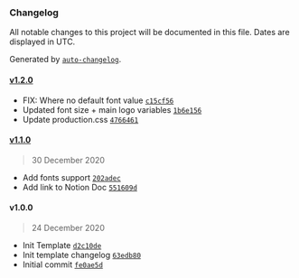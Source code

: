 ### Changelog

All notable changes to this project will be documented in this file. Dates are displayed in UTC.

Generated by [`auto-changelog`](https://github.com/CookPete/auto-changelog).

#### [v1.2.0](https://github.com/ryanshirley-flipdish/Elixir-Template-Default/compare/v1.1.0...v1.2.0)

- FIX: Where no default font value [`c15cf56`](https://github.com/ryanshirley-flipdish/Elixir-Template-Default/commit/c15cf56aa7d99d8e45b0750c9eb64f5f91c87341)
- Updated font size + main logo variables [`1b6e156`](https://github.com/ryanshirley-flipdish/Elixir-Template-Default/commit/1b6e15638ead5974b5b68bef3a3454f211709854)
- Update production.css [`4766461`](https://github.com/ryanshirley-flipdish/Elixir-Template-Default/commit/4766461d18e03e3abef17e4605aa77d4b0721c80)

#### [v1.1.0](https://github.com/ryanshirley-flipdish/Elixir-Template-Default/compare/v1.0.0...v1.1.0)

> 30 December 2020

- Add fonts support [`202adec`](https://github.com/ryanshirley-flipdish/Elixir-Template-Default/commit/202adec328499ba6fd105bfc652636b6fb783036)
- Add link to Notion Doc [`551609d`](https://github.com/ryanshirley-flipdish/Elixir-Template-Default/commit/551609dfc156a7d96ec8a12b6a3bca781dd10558)

#### v1.0.0

> 24 December 2020

- Init Template [`d2c10de`](https://github.com/ryanshirley-flipdish/Elixir-Template-Default/commit/d2c10deb0befbdd96154ae8b215578eabfed6bbf)
- Init template changelog [`63edb80`](https://github.com/ryanshirley-flipdish/Elixir-Template-Default/commit/63edb805021df6f4a62b3c0fcea10ae0787e3db6)
- Initial commit [`fe0ae5d`](https://github.com/ryanshirley-flipdish/Elixir-Template-Default/commit/fe0ae5d06bd43b627428ee1df96e7eba44be1611)
